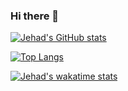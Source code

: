 ### Hi there 👋

<!--
**Jehadabuawwad/Jehadabuawwad** is a ✨ _special_ ✨ repository because its `README.md` (this file) appears on your GitHub profile.

Here are some ideas to get you started:

- 🔭 I’m currently working on ...
- 🌱 I’m currently learning ...
- 👯 I’m looking to collaborate on ...
- 🤔 I’m looking for help with ...
- 💬 Ask me about ...
- 📫 How to reach me: ...
- 😄 Pronouns: ...
- ⚡ Fun fact: ...
-->

[![Jehad's GitHub stats](https://github-readme-stats.vercel.app/api?username=Jehadabuawwad&show_icons=true&theme=github_dark)](https://github.com/Jehadabuawwad/github-readme-stats)

[![Top Langs](https://github-readme-stats.vercel.app/api/top-langs/?username=Jehadabuawwad&layout=compact&theme=github_dark)](https://github.com/Jehadabuawwad/github-readme-stats)

[![Jehad's wakatime stats](https://github-readme-stats.vercel.app/api/wakatime?username=Jehadabuawwad&theme=github_dark)](https://github.com/Jehadabuawwad/github-readme-stats)
